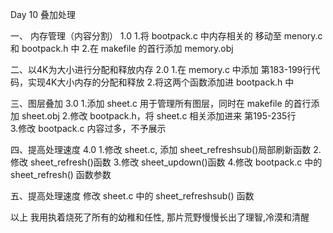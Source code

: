 Day 10	叠加处理

一、 内存管理（内容分割） 1.0
		1.将 bootpack.c 中内存相关的 移动至 menory.c 和 bootpack.h 中
		2.在 makefile 的首行添加 memory.obj

二、以4K为大小进行分配和释放内存 2.0
		1.在 memory.c 中添加 第183-199行代码，实现4K大小内存的分配和释放
		2.将这两个函数添加进 bootpack.h 中

三、图层叠加 3.0
		1.添加 sheet.c 用于管理所有图层，同时在 makefile 的首行添加 sheet.obj
		2.修改 bootpack.h，将 sheet.c 相关添加进来 第195-235行		
		3.修改 bootpack.c 内容过多，不予展示

四、提高处理速度 4.0
		1.修改 sheet.c, 添加 sheet_refreshsub()局部刷新函数
		2.修改 sheet_refresh()函数
		3.修改 sheet_updown()函数
		4.修改 bootpack.c 中的 sheet_refresh() 函数参数

五、提高处理速度 
		修改 sheet.c 中的 sheet_refreshsub() 函数


以上
						我用执着烧死了所有的幼稚和任性, 
						那片荒野慢慢长出了理智,冷漠和清醒